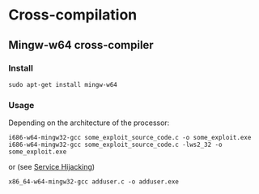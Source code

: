 # Cross-compilation

## Mingw-w64 cross-compiler

### Install

```
sudo apt-get install mingw-w64
```

### Usage

Depending on the architecture of the processor:
```
i686-w64-mingw32-gcc some_exploit_source_code.c -o some_exploit.exe
i686-w64-mingw32-gcc some_exploit_source_code.c -lws2_32 -o some_exploit.exe
```
or (see [Service Hijacking](https://github.com/ThomasBucaioni/pentools/blob/main/microsoft/escalation.md#manual-hijacking-useraddc-code))
```
x86_64-w64-mingw32-gcc adduser.c -o adduser.exe
```

